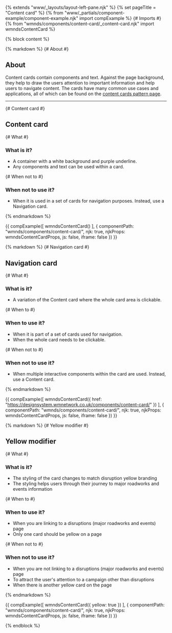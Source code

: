 {% extends "www/_layouts/layout-left-pane.njk" %}
{% set pageTitle = "Content card" %}
{% from "www/_partials/component-example/component-example.njk" import compExample %}
{# Imports #}
{% from "wmnds/components/content-card/_content-card.njk" import wmndsContentCard %}

{% block content %}

{% markdown %}
{# About #}

## About

Content cards contain components and text. Against the page background, they help to draw the users attention to important information and help users to navigate content.
The cards have many common use cases and applications, all of which can be found on the <a href="/patterns/content-cards" target="_self">content cards pattern page</a>.

---

{# Content card #}

## Content card

{# What #}

### What is it?

- A container with a white background and purple underline.
- Any components and text can be used within a card.

{# When not to #}

### When not to use it?

- When it is used in a set of cards for navigation purposes. Instead, use a Navigation card.

{% endmarkdown %}

{{
    compExample([
        wmndsContentCard()
    ], {
      componentPath: "wmnds/components/content-card/",
      njk: true,
      njkProps: wmndsContentCardProps,
      js: false,
      iframe: false
    })
}}

{% markdown %}
{# Navigation card #}

## Navigation card

{# What #}

<h3>What is it?</h3>

- A variation of the Content card where the whole card area is clickable.

{# When to #}

<h3>When to use it?</h3>

- When it is part of a set of cards used for navigation.
- When the whole card needs to be clickable.

{# When not to #}

<h3>When not to use it?</h3>

- When multiple interactive components within the card are used. Instead, use a Content card.

{% endmarkdown %}

{{
    compExample([
        wmndsContentCard({
            href: "https://designsystem.wmnetwork.co.uk/components/content-card/"
        })
    ], {
      componentPath: "wmnds/components/content-card/",
      njk: true,
      njkProps: wmndsContentCardProps,
      js: false,
      iframe: false
    })
}}

{% markdown %}
{# Yellow modifier #}

## Yellow modifier

{# What #}

<h3>What is it?</h3>

- The styling of the card changes to match disruption yellow branding
- The styling helps users through their journey to major roadworks and events information

{# When to #}

<h3>When to use it?</h3>

- When you are linking to a disruptions (major roadworks and events) page
- Only one card should be yellow on a page

{# When not to #}

<h3>When not to use it?</h3>

- When you are not linking to a disruptions (major roadworks and events) page
- To attract the user's attention to a campaign other than disruptions
- When there is another yellow card on the page

{% endmarkdown %}

{{
    compExample([
        wmndsContentCard({
            yellow: true
        })
    ], {
      componentPath: "wmnds/components/content-card/",
      njk: true,
      njkProps: wmndsContentCardProps,
      js: false,
      iframe: false
    })
}}

{% endblock %}
